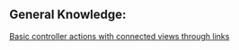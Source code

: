 ## General Knowledge:

[Basic controller actions with connected views through links](https://github.com/LauraAubin/All-things-FED-and-Rails/pull/7)
